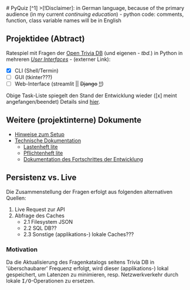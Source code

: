 <link rel = "stylesheet" href="style.css">
# PyQuiz <DEV> [^1]
>[!Disclaimer]: in German language, because of the primary audience (in my current <em>continuing education</em>) - python code: comments, function, class variable names will be in English

## Projektidee (Abtract)
Ratespiel  mit Fragen der [Open Trivia DB](https://opentdb.com/) (und eigenen - <i>tbd.</i>) in Python in mehreren <i>[User Interfaces](https://en.wikipedia.org/wiki/User_interface)</i> - (externer Link):

- [x] CLI (Shell/Termin)
- [ ] GUI (tkinter???)
- [ ] Web-Interface (streamlit || <del>Django</del> <ins>!!</ins>)

Obige Task-Liste spiegelt den Stand der Entwicklung wieder ([x] meint angefangen/beendet) Details sind [hier](doq/change_history.md).

## Weitere (projektinterne) Dokumente

- [Hinweise zum Setup](doq/setup.md) 
- [Technische Dokumentation](doq/dad.md) 
    - [Lastenheft lite](doq/reqspec.md)
    - [Pflichtenheft lite](doq/sysspec.md)
    - [Dokumentation des Fortschrittes der Entwicklung](doq/change_history.md)




## Persistenz vs. Live

Die Zusammenstellung der Fragen erfolgt aus folgenden alternativen Quellen:

1. Live Request zur API
2. Abfrage des Caches
    - 2.1 Filesystem JSON
    - 2.2 SQL DB??
    - 2.3 Sonstige (applikations-) lokale Caches???

### Motivation

Da die Aktualisierung des Fragenkatalogs seitens Trivia DB in 'überschaubarer' Frequenz erfolgt, wird dieser (applikations-) lokal gespeichert, um Latenzen
zu minimieren, resp. Netzwerkverkehr durch lokale <kbd>I/O</kbd>-Operationen zu ersetzen.

[^1]: In frühem Entwicklungsstadium - **nicht produktionsreif!**
Der Enticklungsforschritt wird [protokolliert](doq/change_history.md)